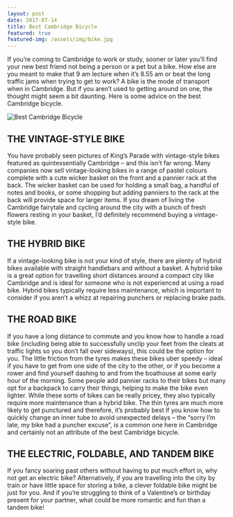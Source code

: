 ```yaml
---
layout: post
date: 2017-07-14
title: Best Cambridge Bicycle
featured: true
featured-img: /assets/img/bike.jpg
---
```

If you’re coming to Cambridge to work or study, sooner or later you’ll find your new best friend not being a person or a pet but a bike. How else are you meant to make that 9 am lecture when it’s 8.55 am or beat the long traffic jams when trying to get to work? A bike is the mode of transport when in Cambridge. But if you aren’t used to getting around on one, the thought might seem a bit daunting. Here is some advice on the best Cambridge bicycle.

![Best Cambridge Bicycle](/assets/img/bike.jpg)

<h2>THE VINTAGE-STYLE BIKE</h2>
You have probably seen pictures of King’s Parade with vintage-style bikes featured as quintessentially Cambridge – and this isn’t far wrong. Many companies now sell vintage-looking bikes in a range of pastel colours complete with a cute wicker basket on the front and a pannier rack at the back. The wicker basket can be used for holding a small bag, a handful of notes and books, or some shopping but adding panniers to the rack at the back will provide space for larger items. If you dream of living the Cambridge fairytale and cycling around the city with a bunch of fresh flowers resting in your basket, I’d definitely recommend buying a vintage-style bike.

<h2>THE HYBRID BIKE</h2>
If a vintage-looking bike is not your kind of style, there are plenty of hybrid bikes available with straight handlebars and without a basket. A hybrid bike is a great option for travelling short distances around a compact city like Cambridge and is ideal for someone who is not experienced at using a road bike. Hybrid bikes typically require less maintenance, which is important to consider if you aren’t a whizz at repairing punchers or replacing brake pads.

<h2>THE ROAD BIKE</h2>
If you have a long distance to commute and you know how to handle a road bike (including being able to successfully unclip your feet from the cleats at traffic lights so you don’t fall over sideways), this could be the option for you. The little friction from the tyres makes these bikes uber speedy – ideal if you have to get from one side of the city to the other, or if you become a rower and find yourself dashing to and from the boathouse at some early hour of the morning. Some people add pannier racks to their bikes but many opt for a backpack to carry their things, helping to make the bike even lighter. While these sorts of bikes can be really pricey, they also typically require more maintenance than a hybrid bike. The thin tyres are much more likely to get punctured and therefore, it’s probably best if you know how to quickly change an inner tube to avoid unexpected delays – the “sorry I’m late, my bike had a puncher excuse”, is a common one here in Cambridge and certainly not an attribute of the best Cambridge bicycle.

<h2>THE ELECTRIC, FOLDABLE, AND TANDEM BIKE</h2>
If you fancy soaring past others without having to put much effort in, why not get an electric bike? Alternatively, if you are travelling into the city by train or have little space for storing a bike, a clever foldable bike might be just for you. And if you’re struggling to think of a Valentine’s or birthday present for your partner, what could be more romantic and fun than a tandem bike!
